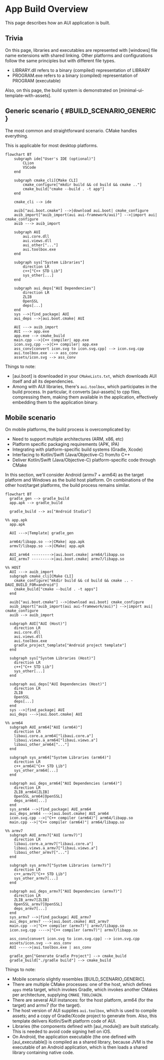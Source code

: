 # App Build Overview

This page describes how an AUI application is built.

## Trivia

On this page, libraries and executables are represented with [windows] file name extensions with shared linking.
Other platforms and configurations follow the same principles but with different file types.

- LIBRARY.dll refers to a binary (compiled) representation of LIBRARY
- PROGRAM.exe refers to a binary (compiled) representation of PROGRAM (executable)

Also, on this page, the build system is demonstrated on [minimal-ui-template-with-assets].

## Generic scenario { #BUILD_SCENARIO_GENERIC }

The most common and straightforward scenario. CMake handles everything.

This is applicable for most desktop platforms.

``` mermaid
flowchart BT
    subgraph ide["User's IDE (optional)"]
        CLion
        VSCode
    end

    subgraph cmake_cli[CMake CLI]
        cmake_configure["mkdir build && cd build && cmake .."]
        cmake_build["cmake --build . -t app"]
    end

    cmake_cli --> ide

    auib["aui.boot.cmake"] -->|download aui.boot| cmake_configure
    auib_import["auib_import(aui aui-framework/aui)"] -->|import aui| cmake_configure
    auib ---> auib_import

    subgraph AUI
        aui.core.dll
        aui.views.dll
        aui_other["..."]
        aui.toolbox.exe
    end

    subgraph sys["System Libraries"]
        direction LR
        c++["C++ STD Lib"]
        sys_other[...]
    end

    subgraph aui_deps["AUI Dependencies"]
        direction LR
        ZLIB
        OpenSSL
        deps[...]
    end
    sys -->|find_package| AUI
    aui_deps -->|aui.boot.cmake| AUI

    AUI ---> auib_import
    AUI ---> app.exe
    app.exe --> cmake_build
    main.cpp -->|C++ compiler| app.exe
    icon.svg.cpp -->|C++ compiler| app.exe
    ass_conv[convert icon.svg to icon.svg.cpp] --> icon.svg.cpp
    aui.toolbox.exe ---> ass_conv
    assets/icon.svg --> ass_conv
```

Things to note:

- [aui.boot] is downloaded in your `CMakeLists.txt`, which downloads AUI itself and all its dependencies.
- Among with AUI libraries, there's `aui.toolbox`, which participates in the build process. In particular, it converts
  [aui-assets] to cpp files, compressing them, making them available in the application, effectively embedding them to
  the application binary.

## Mobile scenario

On mobile platforms, the build process is overcomplicated by:

- Need to support multiple architectures (ARM, x86, etc)
- Platform specific packaging requirements (APK, IPA)
- Integrating with platform-specific build systems (Gradle, Xcode)
- Interfacing to Kotlin/Swift (Java/Objective-C) from/to C++
- Deliver Kotlin/Swift (Java/Objective-C) platform-specific code through CMake

In this section, we'll consider Android (armv7 + arm64) as the target platform and Windows as the build host platform.
On combinations of the other host/target platforms, the build process remains similar.

```mermaid
flowchart BT
  gradle_gen --> gradle_build
  app.apk --> gradle_build

  gradle_build --> as["Android Studio"]

%% app.apk
  app.apk

  AUI --->|Template| gradle_gen

  arm64/libapp.so -->|CMake| app.apk
  armv7/libapp.so -->|CMake| app.apk

  AUI_arm64 --------->|aui.boot.cmake| arm64/libapp.so
  AUI_armv7 --------->|aui.boot.cmake| armv7/libapp.so

%% HOST
  AUI ---> auib_import
  subgraph cmake_cli[CMake CLI]
    cmake_configure["mkdir build && cd build && cmake .. -DAUI_BUILD_FOR=android"]
    cmake_build["cmake --build . -t apps"]
  end

  auib["aui.boot.cmake"] -->|download aui.boot| cmake_configure
  auib_import["auib_import(aui aui-framework/aui)"] -->|import aui| cmake_configure
  auib --> auib_import

  subgraph AUI["AUI (Host)"]
    direction LR
    aui.core.dll
    aui.views.dll
    aui.toolbox.exe
    gradle_project_template["Android project template"]
  end

  subgraph sys["System Libraries (Host)"]
    direction LR
    c++["C++ STD Lib"]
    sys_other[...]
  end

  subgraph aui_deps["AUI Dependencies (Host)"]
    direction LR
    ZLIB
    OpenSSL
    deps[...]
  end
  sys -->|find_package| AUI
  aui_deps --->|aui.boot.cmake| AUI

%% arm64
  subgraph AUI_arm64["AUI (arm64)"]
    direction LR
    libaui.core.a_arm64["libaui.core.a"]
    libaui.views.a_arm64["libaui.views.a"]
    libaui_other_arm64["..."]
  end

  subgraph sys_arm64["System Libraries (arm64)"]
    direction LR
    c++_arm64["C++ STD Lib"]
    sys_other_arm64[...]
  end

  subgraph aui_deps_arm64["AUI Dependencies (arm64)"]
    direction LR
    ZLIB_arm64[ZLIB]
    OpenSSL_arm64[OpenSSL]
    deps_arm64[...]
  end
  sys_arm64 -->|find_package| AUI_arm64
  aui_deps_arm64 --->|aui.boot.cmake| AUI_arm64
  icon.svg.cpp -->|"C++ compiler (arm64)"| arm64/libapp.so
  main.cpp -->|"C++ compiler (arm64)"| arm64/libapp.so

%% armv7
  subgraph AUI_armv7["AUI (armv7)"]
    direction LR
    libaui.core.a_armv7["libaui.core.a"]
    libaui.views.a_armv7["libaui.views.a"]
    libaui_other_armv7["..."]
  end

  subgraph sys_armv7["System Libraries (armv7)"]
    direction LR
    c++_armv7["C++ STD Lib"]
    sys_other_armv7[...]
  end

  subgraph aui_deps_armv7["AUI Dependencies (armv7)"]
    direction LR
    ZLIB_armv7[ZLIB]
    OpenSSL_armv7[OpenSSL]
    deps_armv7[...]
  end
  sys_armv7 -->|find_package| AUI_armv7
  aui_deps_armv7 --->|aui.boot.cmake| AUI_armv7
  main.cpp -->|"C++ compiler (armv7)"| armv7/libapp.so
  icon.svg.cpp ---->|"C++ compiler (armv7)"| armv7/libapp.so

  ass_conv[convert icon.svg to icon.svg.cpp] --> icon.svg.cpp
  assets/icon.svg --> ass_conv
  AUI ----->|aui.toolbox.exe | ass_conv

  gradle_gen["Generate Gradle Project"] --> cmake_build
  gradle_build["./gradle build"] --> cmake_build
```

Things to note:

- Mobile scenario slightly resembles [BUILD_SCENARIO_GENERIC].
- There are multiple CMake processes: one of the host, which defines `apps` meta target, which invokes Gradle, which
  invokes another CMakes per architecture, supplying `CMAKE_TOOLCHAIN`.
- There are several AUI instances: for the host platform, arm64 (for the target) and armv7 (for the target).
- The host version of AUI supplies `aui.toolbox`, which is used to compile assets; and a copy of Gradle/Xcode project
  to generate from. Also, this template delivers Kotlin/Swift platform code of AUI.
- Libraries (the components defined with [aui_module]) are built statically. This is needed to avoid code signing
  hell on iOS.
- On Android, the application executable (the one defined with [aui_executable]) is compiled as a shared library,
  because JVM is the executable of an Android application, which is then loads a shared library containing native code.
